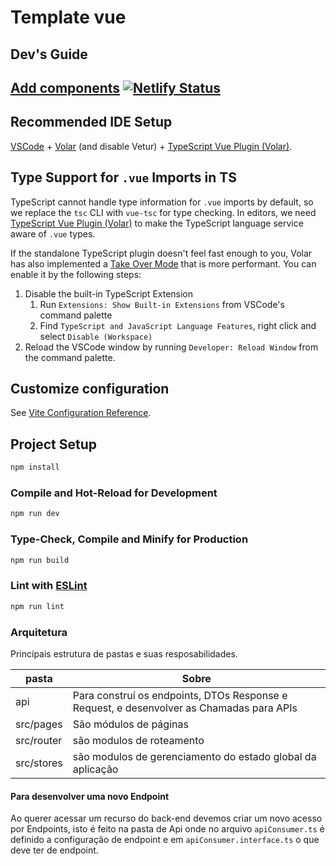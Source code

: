 # Template vue

## Dev's Guide

[Add components](./docs/components/README.md)
[![Netlify Status](https://api.netlify.com/api/v1/badges/d8205a4f-f3fb-48c2-bd03-7027add96c7c/deploy-status)](https://app.netlify.com/sites/voltk-page/deploys)
---

## Recommended IDE Setup

[VSCode](https://code.visualstudio.com/) + [Volar](https://marketplace.visualstudio.com/items?itemName=Vue.volar) (and disable Vetur) + [TypeScript Vue Plugin (Volar)](https://marketplace.visualstudio.com/items?itemName=Vue.vscode-typescript-vue-plugin).

## Type Support for `.vue` Imports in TS

TypeScript cannot handle type information for `.vue` imports by default, so we replace the `tsc` CLI with `vue-tsc` for type checking. In editors, we need [TypeScript Vue Plugin (Volar)](https://marketplace.visualstudio.com/items?itemName=Vue.vscode-typescript-vue-plugin) to make the TypeScript language service aware of `.vue` types.

If the standalone TypeScript plugin doesn't feel fast enough to you, Volar has also implemented a [Take Over Mode](https://github.com/johnsoncodehk/volar/discussions/471#discussioncomment-1361669) that is more performant. You can enable it by the following steps:

1. Disable the built-in TypeScript Extension
   1. Run `Extensions: Show Built-in Extensions` from VSCode's command palette
   2. Find `TypeScript and JavaScript Language Features`, right click and select `Disable (Workspace)`
2. Reload the VSCode window by running `Developer: Reload Window` from the command palette.

## Customize configuration

See [Vite Configuration Reference](https://vitejs.dev/config/).

## Project Setup

```sh
npm install
```

### Compile and Hot-Reload for Development

```sh
npm run dev
```

### Type-Check, Compile and Minify for Production

```sh
npm run build
```

### Lint with [ESLint](https://eslint.org/)

```sh
npm run lint
```


### Arquitetura
Princípais estrutura de pastas e suas resposabilidades.

| pasta      | Sobre                                                                                    |
|------------|------------------------------------------------------------------------------------------|
| api        | Para construí os endpoints, DTOs Response e Request, e desenvolver as Chamadas para APIs |
| src/pages  | São módulos de páginas                                                                   |
| src/router | são modulos de roteamento                                                                |
| src/stores | são modulos de gerenciamento do estado global da aplicação                               |


#### Para desenvolver uma novo Endpoint

Ao querer acessar um recurso do back-end devemos criar um novo acesso por Endpoints, isto é feito na pasta de Api onde no arquivo
`apiConsumer.ts` é definido a configuração de endpoint e em `apiConsumer.interface.ts` o que deve ter de endpoint.
